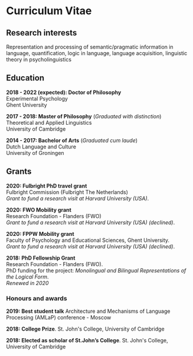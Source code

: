 # Curriculum Vitae

## Research interests
Representation and processing of semantic/pragmatic information in language, quantification, logic in language, language acquisition, linguistic theory in psycholinguistics

## Education
**2018 - 2022 (expected): Doctor of Philosophy**   
Experimental Psychology        
Ghent University
  
**2017 - 2018: Master of Philosophy** (*Graduated with distinction*)  
Theoretical and Applied Linguistics  
University of Cambridge 
  
**2014 - 2017: Bachelor of Arts** (*Graduated cum laude*)  
Dutch Language and Culture  
University of Groningen  

## Grants
**2020: Fulbright PhD travel grant**  
Fulbright Commission (Fulbright The Netherlands)  
*Grant to fund a research visit at Harvard University (USA)*. 

**2020: FWO Mobility grant**  
Research Foundation - Flanders (FWO)  
*Grant to fund a research visit at Harvard University (USA) (declined)*.

**2020: FPPW Mobility grant**  
Faculty of Psychology and Educational Sciences, Ghent University.  
*Grant to fund a research visit at Harvard University (USA) (declined)*.

**2018: PhD Fellowship Grant**  
Research Foundation - Flanders (FWO).  
PhD funding for the project: _Monolingual and Bilingual Representations of the Logical Form_.  
*Renewed in 2020*

### Honours and awards
**2019: Best student talk** 
Architecture and Mechanisms of Language Processing (AMLaP) conference - Moscow 
    
**2018: College Prize**. 
St. John's College, University of Cambridge

**2018: Elected as scholar of St.John’s College**. 
St. John's College, University of Cambridge 
